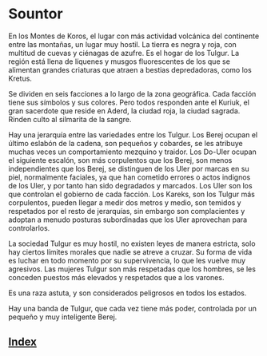 # Sountor

En los Montes de Koros, el lugar con más actividad volcánica del continente entre las montañas, un lugar muy hostil. La tierra es negra y roja, con multitud de cuevas y ciénagas de azufre. Es el hogar de los Tulgur.
La región está llena de líquenes y musgos fluorescentes de los que se alimentan grandes criaturas que atraen a bestias depredadoras, como los Kretus.

Se dividen en seis facciones a lo largo de la zona geográfica. Cada facción tiene sus símbolos y sus colores. Pero todos responden ante el Kuriuk, el gran sacerdote que reside en Aderd, la ciudad roja, la ciudad sagrada. Rinden culto al silmarita de la sangre.

Hay una jerarquía entre las variedades entre los Tulgur. Los Berej ocupan el último eslabón de la cadena, son pequeños y cobardes, se les atribuye muchas veces un comportamiento mezquino y traidor. Los Do-Uler ocupan el siguiente escalón, son más corpulentos que los Berej, son menos independientes que los Berej, se distinguen de los Uler por marcas en su piel, normalmente faciales, ya que han cometido errores o actos indignos de los Uler, y por tanto han sido degradados y marcados. Los Uler son los que controlan el gobierno de cada facción.
Los Kareks, son los Tulgur más corpulentos, pueden llegar a medir dos metros y medio, son temidos y respetados por el resto de jerarquías, sin embargo son complacientes y adoptan a menudo posturas subordinadas que los Uler aprovechan para controlarlos.

La sociedad Tulgur es muy hostil, no existen leyes de manera estricta, solo hay ciertos límites morales que nadie se atreve a cruzar. Su forma de vida es luchar en todo momento por su supervivencia, lo que les vuelve muy agresivos. Las mujeres Tulgur son más respetadas que los hombres, se les conceden puestos más elevados y respetados que a los varones.

Es una raza astuta, y son considerados peligrosos en todos los estados.

Hay una banda de Tulgur, que cada vez tiene más poder, controlada por un pequeño y muy inteligente Berej.

## [Index](../README.md)